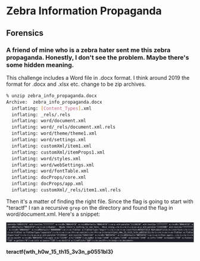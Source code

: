 # Zebra Information Propaganda

## Forensics

### A friend of mine who is a zebra hater sent me this zebra propaganda.  Honestly, I don't see the problem.  Maybe there's some hidden meaning.

This challenge includes a Word file in .docx format.  I think around 2019 the format for .docx and .xlsx etc. change to be zip archives.

```sh
% unzip zebra_info_propaganda.docx
Archive:  zebra_info_propaganda.docx
  inflating: [Content_Types].xml
  inflating: _rels/.rels
  inflating: word/document.xml
  inflating: word/_rels/document.xml.rels
  inflating: word/theme/theme1.xml
  inflating: word/settings.xml
  inflating: customXml/item1.xml
  inflating: customXml/itemProps1.xml
  inflating: word/styles.xml
  inflating: word/webSettings.xml
  inflating: word/fontTable.xml
  inflating: docProps/core.xml
  inflating: docProps/app.xml
  inflating: customXml/_rels/item1.xml.rels
```

Then it's a matter of finding the right file.  Since the flag is going to start with "teractf" I ran a recursive `grep` on the directory and found the flag in word/document.xml.  Here's a snippet:

![xml](./xml.png)

**teractf{wth_h0w_15_th15_3v3n_p0551bl3}**

